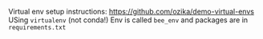 Virtual env setup instructions: https://github.com/ozika/demo-virtual-envs
USing `virtualenv` (not conda!) 
Env is called `bee_env` and packages are in `requirements.txt` 

